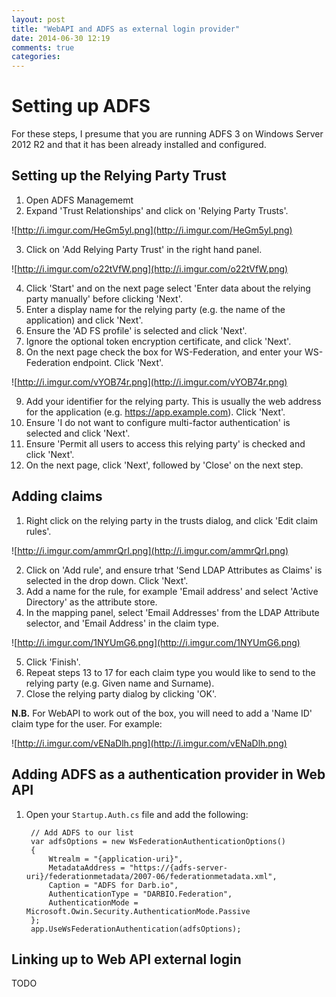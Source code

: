 ```yaml
---
layout: post
title: "WebAPI and ADFS as external login provider"
date: 2014-06-30 12:19
comments: true
categories: 
---
```


# Setting up ADFS

For these steps, I presume that you are running ADFS 3 on Windows Server 2012 R2 and that it has been already installed and configured.

## Setting up the Relying Party Trust

1. Open ADFS Managememt
2. Expand 'Trust Relationships' and click on 'Relying Party Trusts'.

![http://i.imgur.com/HeGm5yl.png](http://i.imgur.com/HeGm5yl.png)

3. Click on 'Add Relying Party Trust' in the right hand panel.

![http://i.imgur.com/o22tVfW.png](http://i.imgur.com/o22tVfW.png)

4. Click 'Start' and on the next page select 'Enter data about the relying party manually' before clicking 'Next'.
5. Enter a display name for the relying party (e.g. the name of the application) and click 'Next'.
6. Ensure the 'AD FS profile' is selected and click 'Next'.
7. Ignore the optional token encryption certificate, and click 'Next'.
8. On the next page check the box for WS-Federation, and enter your WS-Federation endpoint. Click 'Next'.

![http://i.imgur.com/vYOB74r.png](http://i.imgur.com/vYOB74r.png)

9. Add your identifier for the relying party. This is usually the web address for the application (e.g. https://app.example.com). Click 'Next'.
10. Ensure 'I do not want to configure multi-factor authentication' is selected and click 'Next'.
11. Ensure 'Permit all users to access this relying party' is checked and click 'Next'.
12. On the next page, click 'Next', followed by 'Close' on the next step.

## Adding claims

1. Right click on the relying party in the trusts dialog, and click 'Edit claim rules'.

![http://i.imgur.com/ammrQrI.png](http://i.imgur.com/ammrQrI.png)

2. Click on 'Add rule', and ensure trhat 'Send LDAP Attributes as Claims' is selected in the drop down. Click 'Next'.
3. Add a name for the rule, for example 'Email address' and select 'Active Directory' as the attribute store.
4. In the mapping panel, select 'Email Addresses' from the LDAP Attribute selector, and 'Email Address' in the claim type.

![http://i.imgur.com/1NYUmG6.png](http://i.imgur.com/1NYUmG6.png)

5. Click 'Finish'.
6. Repeat steps 13 to 17 for each claim type you would like to send to the relying party (e.g. Given name and Surname).
7. Close the relying party dialog by clicking 'OK'.

**N.B.** For WebAPI to work out of the box, you will need to add a 'Name ID' claim type for the user. For example:

![http://i.imgur.com/vENaDlh.png](http://i.imgur.com/vENaDlh.png)

## Adding ADFS as a authentication provider in Web API

1. Open your `Startup.Auth.cs` file and add the following:

        // Add ADFS to our list
        var adfsOptions = new WsFederationAuthenticationOptions()
        {
            Wtrealm = "{application-uri}",
            MetadataAddress = "https://{adfs-server-uri}/federationmetadata/2007-06/federationmetadata.xml",
            Caption = "ADFS for Darb.io",
            AuthenticationType = "DARBIO.Federation",
            AuthenticationMode = Microsoft.Owin.Security.AuthenticationMode.Passive
        };
        app.UseWsFederationAuthentication(adfsOptions);

## Linking up to Web API external login

TODO

